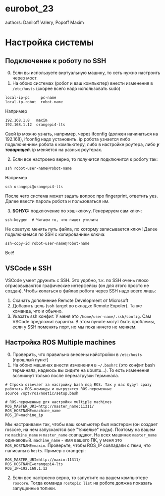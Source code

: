 # eurobot_23

authors: Daniloff Valery, Popoff Maxim

# Настройка системы
## Подключение к роботу по SSH
0) Если вы используете виртуальную машину, то сеть нужно настроить через мост.
1) На обоих системах (робот и ваш компьютер) внести изменения в `/etc/hosts` (скорее всего надо использовать sudo)
```
local-ip-pc     pc-name
local-ip-robot  robot-name
```
Например
```
192.168.1.8   maxim
192.168.1.12  orangepi4-lts
```

Свой ip можно узнать, например, через ifconfig (должен начинаться на 192.168), ifconfig надо установить. ip робота узнается либо подключением робота к компьютеру, либо в настройке роутера, либо ***у товарищей***. ip меняется на разных роутерах.

2) Если все настроено верно, то получится подключится к роботу так:

```
ssh robot-user-name@robot-name
```
Например

```
ssh orangepi@orangepi4-lts
```
После чего система может задать вопрос про fingerprint, ответить yes. Далее ввести пароль робота и пользоваться им.

3) **БОНУС:** подключение по хэш-ключу. Генерируем сам ключ: 
```
ssh-keygen  # Читаем то, что пишет утилита
``` 
Не советую менять путь файла, по которму записывается ключ! Далее подключаемся по SSH с копированием ключа:
```
ssh-copy-id robot-user-name@robot-name
```
Всё!

## VSCode и SSH
VSCode умеет дружить с SSH. Это удобно, т.к. по SSH очень плохо отрисовываются графические интерфейсы (он для этого просто не создан). Чтобы копаться в файлах робота через SSH надо всего лишь:
1) Скачать дополнение Remote Development от Microsoft
2) Добавить цель (ssh target во вкладке Remote Expoler). Та же команда, что и обычно.
3) Указать ssh конфиг. У меня это `/home/user-name/.ssh/config`. Сам VSCode предложит варанты. В этом пункте могут быть проблемы, если у SSH поменять порт, но мы пока ничего не меняем.

## Настройка ROS Multiple machines
0) Проверить, что правильно внесены найстройки в `/etc/hosts` (прошлый пункт)
1) На обоих машинах внести изменения в `~/.bashrc` (это конфиг bash терминала, надеюсь вы сидите на ubuntu...). То есть изменения возникнут только после перезагрузки терминала.
```
# Строка отвечает за настройку bash под ROS. Так у вас будут сразу работать ROS-команды и выгрузятся ROS-переменные 
source /opt/ros/noetic/setup.bash 

# ROS-переменные для настройки multiple machines
ROS_MASTER_URI=http://master_name:11311/
ROS_HOSTNAME=machine_name
ROS_IP=machine_ip
```
Мы настраиваем так, чтобы ваш компьютер был мастером (он создает roscore, на нем запускаются все "тяжелые" ноды). Поэтому на вашем пк `machine_name` и `master_name` совпадают. На всех машинах `master_name` одинаковый. `machine_name` - имя вашего ПК, у меня это `ROS_HOSTNAME=maxim`. Проверьте, чтобы ROS_IP совпадали с теми, что написаны в `hosts`. Пример с orangepi:
```
ROS_MASTER_URI=http://maxim:11311/
ROS_HOSTNAME=orangepi4-lts
ROS_IP=192.168.1.12
```
2) Если все настроено верно, то запустите на вашем компьютере `roscore`. Тогда команда `rostopic list` на роботе должна показать запущенные топики.
